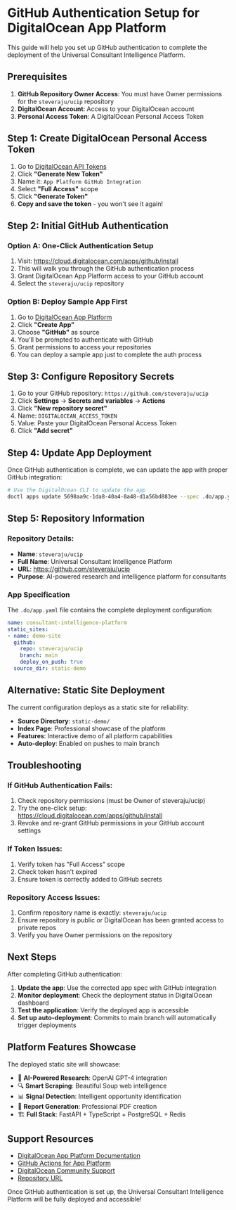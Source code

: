 # GitHub Authentication Setup for DigitalOcean App Platform

This guide will help you set up GitHub authentication to complete the deployment of the Universal Consultant Intelligence Platform.

## Prerequisites

1. **GitHub Repository Owner Access**: You must have Owner permissions for the `steveraju/ucip` repository
2. **DigitalOcean Account**: Access to your DigitalOcean account
3. **Personal Access Token**: A DigitalOcean Personal Access Token

## Step 1: Create DigitalOcean Personal Access Token

1. Go to [DigitalOcean API Tokens](https://cloud.digitalocean.com/account/api/tokens)
2. Click **"Generate New Token"**
3. Name it: `App Platform GitHub Integration`
4. Select **"Full Access"** scope
5. Click **"Generate Token"**
6. **Copy and save the token** - you won't see it again!

## Step 2: Initial GitHub Authentication

### Option A: One-Click Authentication Setup
1. Visit: https://cloud.digitalocean.com/apps/github/install
2. This will walk you through the GitHub authentication process
3. Grant DigitalOcean App Platform access to your GitHub account
4. Select the `steveraju/ucip` repository

### Option B: Deploy Sample App First
1. Go to [DigitalOcean App Platform](https://cloud.digitalocean.com/apps)
2. Click **"Create App"**
3. Choose **"GitHub"** as source
4. You'll be prompted to authenticate with GitHub
5. Grant permissions to access your repositories
6. You can deploy a sample app just to complete the auth process

## Step 3: Configure Repository Secrets

1. Go to your GitHub repository: `https://github.com/steveraju/ucip`
2. Click **Settings** → **Secrets and variables** → **Actions**
3. Click **"New repository secret"**
4. Name: `DIGITALOCEAN_ACCESS_TOKEN`
5. Value: Paste your DigitalOcean Personal Access Token
6. Click **"Add secret"**

## Step 4: Update App Deployment

Once GitHub authentication is complete, we can update the app with proper GitHub integration:

```bash
# Use the DigitalOcean CLI to update the app
doctl apps update 5698aa9c-1da8-40a4-8a48-d1a56bd883ee --spec .do/app.yaml
```

## Step 5: Repository Information

### Repository Details:
- **Name**: `steveraju/ucip`
- **Full Name**: Universal Consultant Intelligence Platform
- **URL**: https://github.com/steveraju/ucip
- **Purpose**: AI-powered research and intelligence platform for consultants

### App Specification
The `.do/app.yaml` file contains the complete deployment configuration:
```yaml
name: consultant-intelligence-platform
static_sites:
- name: demo-site
  github:
    repo: steveraju/ucip
    branch: main
    deploy_on_push: true
  source_dir: static-demo
```

## Alternative: Static Site Deployment

The current configuration deploys as a static site for reliability:
- **Source Directory**: `static-demo/`
- **Index Page**: Professional showcase of the platform
- **Features**: Interactive demo of all platform capabilities
- **Auto-deploy**: Enabled on pushes to main branch

## Troubleshooting

### If GitHub Authentication Fails:
1. Check repository permissions (must be Owner of steveraju/ucip)
2. Try the one-click setup: https://cloud.digitalocean.com/apps/github/install
3. Revoke and re-grant GitHub permissions in your GitHub account settings

### If Token Issues:
1. Verify token has "Full Access" scope
2. Check token hasn't expired
3. Ensure token is correctly added to GitHub secrets

### Repository Access Issues:
1. Confirm repository name is exactly: `steveraju/ucip`
2. Ensure repository is public or DigitalOcean has been granted access to private repos
3. Verify you have Owner permissions on the repository

## Next Steps

After completing GitHub authentication:

1. **Update the app**: Use the corrected app spec with GitHub integration
2. **Monitor deployment**: Check the deployment status in DigitalOcean dashboard
3. **Test the application**: Verify the deployed app is accessible
4. **Set up auto-deployment**: Commits to main branch will automatically trigger deployments

## Platform Features Showcase

The deployed static site will showcase:
- 🧠 **AI-Powered Research**: OpenAI GPT-4 integration
- 🔍 **Smart Scraping**: Beautiful Soup web intelligence
- 📊 **Signal Detection**: Intelligent opportunity identification
- 📑 **Report Generation**: Professional PDF creation
- 🏗️ **Full Stack**: FastAPI + TypeScript + PostgreSQL + Redis

## Support Resources

- [DigitalOcean App Platform Documentation](https://docs.digitalocean.com/products/app-platform/)
- [GitHub Actions for App Platform](https://github.com/digitalocean/app_action)
- [DigitalOcean Community Support](https://www.digitalocean.com/community/questions)
- [Repository URL](https://github.com/steveraju/ucip)

Once GitHub authentication is set up, the Universal Consultant Intelligence Platform will be fully deployed and accessible!